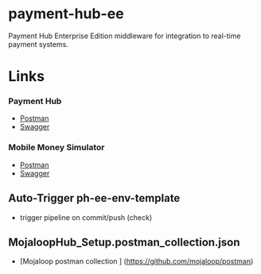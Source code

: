 # payment-hub-ee
Payment Hub Enterprise Edition middleware for integration to real-time payment systems. 
# Links

### **Payment Hub**
- [Postman](https://www.getpostman.com/collections/b503484fc231b5857306)
- [Swagger](https://app.swaggerhub.com/apis/myapi943/payment-hub_ap_is/1.0)

### **Mobile Money Simulator**
- [Postman](https://www.getpostman.com/collections/29f67aa60b516de44b5a)
- [Swagger](https://app.swaggerhub.com/apis/rrkas/mobile-money_simulator_api/1.0)


## Auto-Trigger ph-ee-env-template
- trigger pipeline on commit/push (check)

## MojaloopHub_Setup.postman_collection.json
- [Mojaloop postman collection ] (https://github.com/mojaloop/postman)
